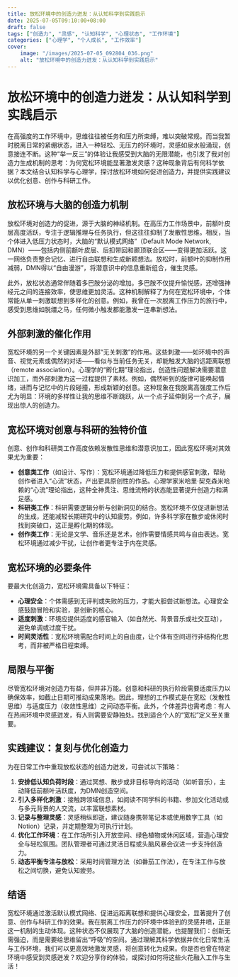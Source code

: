 ```yaml
---
title: 放松环境中的创造力迸发：从认知科学到实践启示
date: 2025-07-05T09:10:00+08:00
draft: false
tags: ["创造力", "灵感", "认知科学", "心理状态", "工作环境"]
categories: ["心理学", "个人成长", "工作效率"]
cover:
    image: "/images/2025-07-05_092804_036.png" 
    alt: "放松环境中的创造力迸发：从认知科学到实践启示"
---
```


# 放松环境中的创造力迸发：从认知科学到实践启示

在高强度的工作环境中，思维往往被任务和压力所束缚，难以突破常规。而当我暂时脱离日常的紧绷状态，进入一种轻松、无压力的环境时，灵感如泉水般涌现，创意接连不断。这种“举一反三”的体验让我感受到大脑的无限潜能，也引发了我对创造力生成机制的思考：为何宽松环境能显著激发灵感？这种现象背后有何科学依据？本文结合认知科学与心理学，探讨放松环境如何促进创造力，并提供实践建议以优化创意、创作与科研工作。

## 放松环境与大脑的创造力机制

放松环境对创造力的促进，源于大脑的神经机制。在高压力工作场景中，前额叶皮层高度活跃，专注于逻辑推理与任务执行，但这往往抑制了发散性思维。相反，当个体进入低压力状态时，大脑的“默认模式网络”（Default Mode Network, DMN）——包括内侧前额叶皮层、后扣带回和颞顶联合区——变得更加活跃。这一网络负责整合记忆、进行自由联想和生成新颖想法。放松时，前额叶的抑制作用减弱，DMN得以“自由漫游”，将潜意识中的信息重新组合，催生灵感。

此外，放松状态通常伴随着多巴胺分泌的增加。多巴胺不仅提升愉悦感，还增强神经元之间的连接效率，使思维更加灵活。这种机制解释了为何在宽松环境中，个体常能从单一刺激联想到多样化的创意。例如，我曾在一次脱离工作压力的旅行中，感受到思维如脱缰之马，任何微小触发都能激发一连串新想法。

## 外部刺激的催化作用

宽松环境的另一个关键因素是外部“无关刺激”的作用。这些刺激——如环境中的声音、视觉元素或偶然的对话——看似与当前任务无关，却能触发大脑的远距离联想（remote association）。心理学的“孵化期”理论指出，创造性问题解决需要潜意识加工，而外部刺激为这一过程提供了素材。例如，偶然听到的旋律可能唤起情绪，进而与记忆中的片段碰撞，形成新颖的创意。这种现象在我脱离高强度工作后尤为明显：环境的多样性让我的思维不断跳跃，从一个点子延伸到另一个点子，展现出惊人的创造力。

## 宽松环境对创意与科研的独特价值

创意、创作和科研类工作高度依赖发散性思维和潜意识加工，因此宽松环境对其效果尤为重要：
- **创意类工作**（如设计、写作）：宽松环境通过降低压力和提供感官刺激，帮助创作者进入“心流”状态，产出更具原创性的作品。心理学家米哈里·契克森米哈赖的“心流”理论指出，这种全神贯注、思维流畅的状态能显著提升创造力和满足感。
- **科研类工作**：科研需要逻辑分析与创新洞见的结合。宽松环境不仅促进新想法的生成，还能减轻长期研究中的认知疲劳。例如，许多科学家在散步或休闲时找到突破口，这正是孵化期的体现。
- **创作类工作**：无论是文学、音乐还是艺术，创作需要情感共鸣与自由表达。宽松环境通过减少干扰，让创作者更专注于内在灵感。

## 宽松环境的必要条件

要最大化创造力，宽松环境需具备以下特征：
- **心理安全**：个体需感到无评判或失败的压力，才能大胆尝试新想法。心理安全感鼓励冒险和实验，是创新的核心。
- **适度刺激**：环境应提供适度的感官输入（如自然光、背景音乐或社交互动），避免单调或过度干扰。
- **时间灵活性**：宽松环境需配合时间上的自由度，让个体有空间进行非结构化思考，而非被严格日程束缚。

## 局限与平衡

尽管宽松环境对创造力有益，但并非万能。创意和科研的执行阶段需要适度压力以确保效率，如截止日期可推动成果落地。因此，理想的工作模式是在宽松（发散性思维）与适度压力（收敛性思维）之间动态平衡。此外，个体差异也需考虑：有人在热闹环境中灵感迸发，有人则需要安静独处。找到适合个人的“宽松”定义至关重要。

## 实践建议：复刻与优化创造力

为在日常工作中重现放松状态的创造力迸发，可尝试以下策略：
1. **安排低认知负荷时段**：通过冥想、散步或非目标导向的活动（如听音乐），主动降低前额叶活跃度，为DMN创造空间。
2. **引入多样化刺激**：接触跨领域信息，如阅读不同学科的书籍、参加文化活动或与多元背景的人交流，以丰富联想素材。
3. **记录与整理灵感**：灵感稍纵即逝，建议随身携带笔记本或使用数字工具（如Notion）记录，并定期整理为可执行计划。
4. **优化工作环境**：在工作场所引入开放空间、绿色植物或休闲区域，营造心理安全与轻松氛围。团队管理者可通过灵活日程或头脑风暴会议进一步支持创造力。
5. **动态平衡专注与放松**：采用时间管理方法（如番茄工作法），在专注工作与放松之间切换，避免认知疲劳。

## 结语

宽松环境通过激活默认模式网络、促进远距离联想和提供心理安全，显著提升了创意、创作与科研工作的效果。我在脱离工作压力的环境中体验到的灵感井喷，正是这一机制的生动体现。这种状态不仅展现了大脑的创造潜能，也提醒我们：创新无需强迫，而是需要给思维留出“呼吸”的空间。通过理解其科学依据并优化日常生活与工作环境，我们可以更高效地激发灵感，将创意转化为成果。你是否也曾在特定环境中感受到灵感迸发？欢迎分享你的体验，或探讨如何将这些火花融入工作与生活！